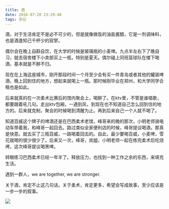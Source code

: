 ```yaml
---
title: 酒
date: 2016-07-20 23:29:48
tags: 杂记
---
```

酒，对于生活肯定不是必不可少的，但是就像做饭的油盐酱醋，它是一剂调味料，也是酒逢知己千杯少的寂寥。

<!-- more -->

偶尔会在晚上自斟自饮，在大学的时候是玻璃瓶的小麦啤。九点半左右下了晚自习，就去宿舍楼下小卖部买上一瓶，特别是夏天。偶尔碰上同班篮球队在楼下喝酒，基本就是不醉不归。

现在在上海这座城市，刚开那段时间一个月至少会有买一件青岛或者其他的罐装啤酒，晚上回到住的地方，想起来就喝上一瓶。那时候刚毕业在郑州，和大学同学合租也是如此。

后来就真的在一次柔术比赛后的馆内聚会上，喝醉了。在ktv里，不管是谁唱歌，都要跟着吼几句。走出ktv包厢，一遇到风，到现在也不知道自己怎么回到住的地方的。后来就克制，聚会的时候喝到清醒为止。再到后来自己一个人就不喝了。

知道百威这个牌子的啤酒还是在巴西柔术老馆，峰哥来的晚的那次，小明老师骑电动车带着我，和峰哥一起回去。路过类似全家便利店的时候，峰哥提议喝酒，那真是快意。就去买了三瓶百威，一路喝着回去的。自此，最少要喝百威，小麦啤，雪花就喝的很少很少了。后来又一次，峰哥，岚姐，小明老师一起在练完柔术后吃烧烤，这次峰哥提议喝黑啤。

转眼练习巴西柔术已经一年半了。释放压力，也找到一种工作之余的东西，来填充生活。

遇到一群人，we are together, we are stronger.  

关于酒，肯定不止这几句话。关于柔术，肯定更多，希望会写成故事，至少应该是一步一步的叙事。

![](../../../../images/note/budweiser.png)


